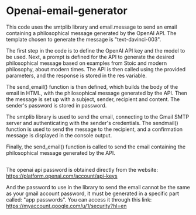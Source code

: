# Openai-email-generator

This code uses the smtplib library and email.message to send an email containing a philosophical message generated by the OpenAI API. The template chosen to generate the message is "text-davinci-003".

The first step in the code is to define the OpenAI API key and the model to be used. Next, a prompt is defined for the API to generate the desired philosophical message based on examples from Stoic and modern philosophy, about modern times. The API is then called using the provided parameters, and the response is stored in the res variable.

The send_email() function is then defined, which builds the body of the email in HTML, with the philosophical message generated by the API. Then the message is set up with a subject, sender, recipient and content. The sender's password is stored in password.

The smtplib library is used to send the email, connecting to the Gmail SMTP server and authenticating with the sender's credentials. The sendmail() function is used to send the message to the recipient, and a confirmation message is displayed in the console output.

Finally, the send_email() function is called to send the email containing the philosophical message generated by the API.

##
The openai api password is obtained directly from the website: https://platform.openai.com/account/api-keys

And the password to use in the library to send the email cannot be the same as your gmail account password, it must be generated in a specific part called: "app passwords". You can access it through this link: https://myaccount.google.com/u/1/security?hl=en
